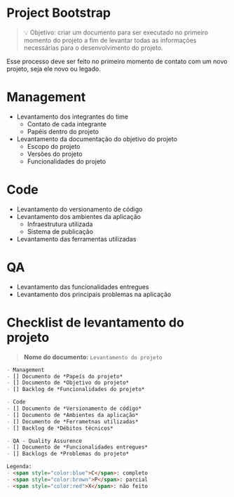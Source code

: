 # Project Bootstrap

> 💡 Objetivo: criar um documento para ser executado no primeiro momento do projeto a fim de levantar todas as informações necessárias para o desenvolvimento do projeto.

Esse processo deve ser feito no primeiro momento de contato com um novo projeto, seja ele novo ou legado.

# Management

- Levantamento dos integrantes do time
  - Contato de cada integrante
  - Papéis dentro do projeto
- Levantamento da documentação do objetivo do projeto
  - Escopo do projeto
  - Versões do projeto
  -  Funcionalidades do projeto

# Code

- Levantamento do versionamento de código
- Levantamento dos ambientes da aplicação
  - Infraestrutura utilizada
  - Sistema de publicação
- Levantamento das ferramentas utilizadas

# QA

- Levantamento das funcionalidades entregues
- Levantamento dos principais problemas na aplicação

# Checklist de levantamento do projeto

> **Nome do documento:** `Levantamento do projeto`

```md
- Management
- [] Documento de *Papeís do projeto*
- [] Documento de *Objetivo do projeto*
- [] Backlog de *Funcionalidades do projeto*

- Code
- [] Documento de *Versionamento de código*
- [] Documento de *Ambientes da aplicação*
- [] Documento de *Ferrametnas utilizadas*
- [] Backlog de *Débitos técnicos*

- QA - Quality Assurence
- [] Documento de *Funcionalidades entregues*
- [] Backlogs de *Problemas do projeto*

Legenda:
- <span style="color:blue">C</span>: completo
- <span style="color:brown">P</span>: parcial
- <span style="color:red">X</span>: não feito
```